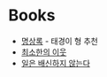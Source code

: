 # Books

- [명상록](https://www.yes24.com/Product/Goods/59463540) - 태경이 형 추천
- [최소한의 이웃](https://www.yes24.com/Product/Goods/112183927)
- [일은 배신하지 않는다](https://www.yes24.com/Product/Goods/97987124)